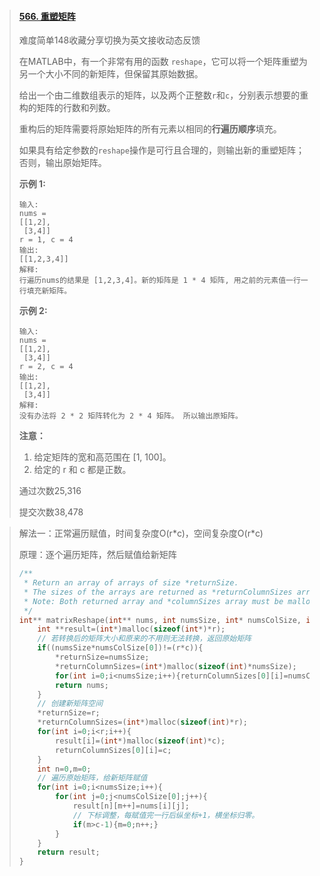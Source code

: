 > #### [566. 重塑矩阵](https://leetcode-cn.com/problems/reshape-the-matrix/)
>
> 难度简单148收藏分享切换为英文接收动态反馈
>
> 在MATLAB中，有一个非常有用的函数 `reshape`，它可以将一个矩阵重塑为另一个大小不同的新矩阵，但保留其原始数据。
>
> 给出一个由二维数组表示的矩阵，以及两个正整数`r`和`c`，分别表示想要的重构的矩阵的行数和列数。
>
> 重构后的矩阵需要将原始矩阵的所有元素以相同的**行遍历顺序**填充。
>
> 如果具有给定参数的`reshape`操作是可行且合理的，则输出新的重塑矩阵；否则，输出原始矩阵。
>
> **示例 1:**
>
> ```
> 输入: 
> nums = 
> [[1,2],
>  [3,4]]
> r = 1, c = 4
> 输出: 
> [[1,2,3,4]]
> 解释:
> 行遍历nums的结果是 [1,2,3,4]。新的矩阵是 1 * 4 矩阵, 用之前的元素值一行一行填充新矩阵。
> ```
>
> **示例 2:**
>
> ```
> 输入: 
> nums = 
> [[1,2],
>  [3,4]]
> r = 2, c = 4
> 输出: 
> [[1,2],
>  [3,4]]
> 解释:
> 没有办法将 2 * 2 矩阵转化为 2 * 4 矩阵。 所以输出原矩阵。
> ```
>
> **注意：**
>
> 1. 给定矩阵的宽和高范围在 [1, 100]。
> 2. 给定的 r 和 c 都是正数。
>
> 通过次数25,316
>
> 提交次数38,478

> 解法一：正常遍历赋值，时间复杂度O(r\*c)，空间复杂度O(r\*c)
>
> 原理：逐个遍历矩阵，然后赋值给新矩阵
>
> ```c
> /**
>  * Return an array of arrays of size *returnSize.
>  * The sizes of the arrays are returned as *returnColumnSizes array.
>  * Note: Both returned array and *columnSizes array must be malloced, assume caller calls free().
>  */
> int** matrixReshape(int** nums, int numsSize, int* numsColSize, int r, int c, int* returnSize, int** returnColumnSizes){
>     int **result=(int*)malloc(sizeof(int*)*r);
>     // 若转换后的矩阵大小和原来的不用则无法转换，返回原始矩阵
>     if((numsSize*numsColSize[0])!=(r*c)){
>         *returnSize=numsSize;
>         *returnColumnSizes=(int*)malloc(sizeof(int)*numsSize);
>         for(int i=0;i<numsSize;i++){returnColumnSizes[0][i]=numsColSize[0];}
>         return nums;
>     }
>     // 创建新矩阵空间
>     *returnSize=r;
>     *returnColumnSizes=(int*)malloc(sizeof(int)*r);
>     for(int i=0;i<r;i++){
>         result[i]=(int*)malloc(sizeof(int)*c);
>         returnColumnSizes[0][i]=c;
>     }
>     int n=0,m=0;
>     // 遍历原始矩阵，给新矩阵赋值
>     for(int i=0;i<numsSize;i++){
>         for(int j=0;j<numsColSize[0];j++){
>             result[n][m++]=nums[i][j];
>             // 下标调整，每赋值完一行后纵坐标+1，横坐标归零。
>             if(m>c-1){m=0;n++;}
>         }
>     }
>     return result;
> }
> ```
>
> 


